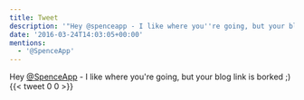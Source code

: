 ```yaml
---
title: Tweet
description: '"Hey @spenceapp - I like where you''re going, but your blog link is borked ;)"'
date: '2016-03-24T14:03:05+00:00'
mentions:
  - '@SpenceApp'
---
```

Hey [@SpenceApp](https://twitter.com/@SpenceApp) - I like where you're going, but your blog link is borked ;)
      {{< tweet 0 0 >}}
    
